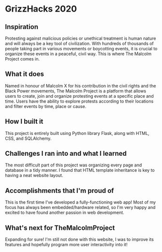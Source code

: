 # GrizzHacks 2020
## Inspiration
Protesting against malicious policies or unethical treatment is human nature and will always be a key tool of civilization. With hundreds of thousands of people taking part in various movements or boycotting events, it is crucial to organize these events in a peaceful, civil way. This is where The Malcolm Project comes in.

## What it does
Named in honour of Malcolm X for his contribution in the civil rights and the Black Power movements, The Malcolm Project is a platform that allows users to create, join and organize protesting events at a specific place and time. Users have the ability to explore protests according to their locations and filter events by time, place or cause.

## How I built it
This project is entirely built using Python library Flask, along with HTML, CSS, and SQLAlchemy.

## Challenges I ran into and what I learned
The most difficult part of this project was organizing every page and database in a tidy manner. I found that HTML template inheritance is key to having a neat website layout.

## Accomplishments that I'm proud of
This is the first time I've developed a fully-functioning web app! Most of my focus has always been embedded/hardware related, so I'm very happy and excited to have found another passion in web development.

## What's next for TheMalcolmProject
Expanding for sure! I'm still not done with this website, I was to improve its features and hopefully program more user interactivity into it!
